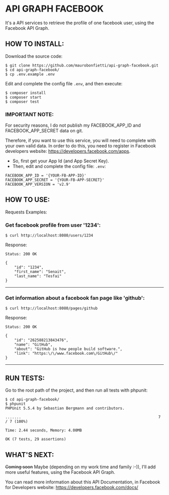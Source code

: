 # API GRAPH FACEBOOK

It's a API services to retrieve the profile of one facebook user, using the Facebook API Graph.


## HOW TO INSTALL:

Download the source code:

```
$ git clone https://github.com/maurobonfietti/api-graph-facebook.git
$ cd api-graph-facebook/
$ cp .env.example .env
```

Edit and complete the config file `.env`, and then execute:

```
$ composer install
$ composer start
$ composer test
```

### IMPORTANT NOTE:

For security reasons, I do not publish my FACEBOOK_APP_ID and FACEBOOK_APP_SECRET data on git.

Therefore, if you want to use this service, you will need to complete with your own valid data.
In order to do this, you need to register in Facebook developers website: https://developers.facebook.com/apps.

- So, first get your App Id (and App Secret Key).
- Then, edit and complete the config file: `.env`:

```
FACEBOOK_APP_ID = '{YOUR-FB-APP-ID}'
FACEBOOK_APP_SECRET = '{YOUR-FB-APP-SECRET}'
FACEBOOK_APP_VERSION = 'v2.9'
```


## HOW TO USE:

Requests Examples:

### Get facebook profile from user '1234':
```
$ curl http://localhost:8080/users/1234
```
Response:
```
Status: 200 OK

{
    "id": "1234",
    "first_name": "Senait",
    "last_name": "Tesfai"
}
```
***


### Get information about a facebook fan page like 'github':
```
$ curl http://localhost:8080/pages/github
```
Response:
```
Status: 200 OK

{
    "id": "262588213843476",
    "name": "GitHub",
    "about": "GitHub is how people build software.",
    "link": "https:\/\/www.facebook.com\/GitHub\/"
}
```
***


## RUN TESTS:

Go to the root path of the project, and then run all tests with phpunit:

```
$ cd api-graph-facebook/
$ phpunit
PHPUnit 5.5.4 by Sebastian Bergmann and contributors.

.......                                                             7 / 7 (100%)

Time: 2.44 seconds, Memory: 4.00MB

OK (7 tests, 29 assertions)

```


## WHAT'S NEXT:

~~Coming soon~~ Maybe (depending on my work time and family :-)), I'll add more useful features, using the Facebook API Graph.

You can read more information about this API Documentation, in Facebook for Developers website: https://developers.facebook.com/docs/

